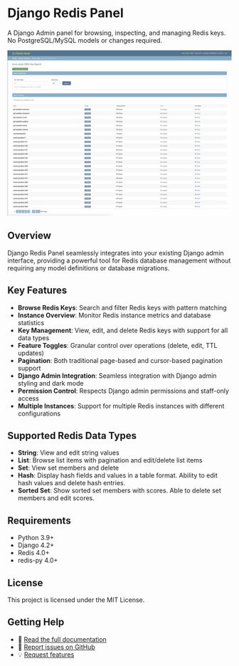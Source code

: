 # Django Redis Panel

A Django Admin panel for browsing, inspecting, and managing Redis keys. No PostgreSQL/MySQL models or changes required.

![Django Redis Panel - Instance List](https://raw.githubusercontent.com/yassi/dj-redis-panel/main/images/key_search_page_index.png)

## Overview

Django Redis Panel seamlessly integrates into your existing Django admin interface, providing a powerful tool for Redis database management without requiring any model definitions or database migrations.

## Key Features

- **Browse Redis Keys**: Search and filter Redis keys with pattern matching
- **Instance Overview**: Monitor Redis instance metrics and database statistics  
- **Key Management**: View, edit, and delete Redis keys with support for all data types
- **Feature Toggles**: Granular control over operations (delete, edit, TTL updates)
- **Pagination**: Both traditional page-based and cursor-based pagination support
- **Django Admin Integration**: Seamless integration with Django admin styling and dark mode
- **Permission Control**: Respects Django admin permissions and staff-only access
- **Multiple Instances**: Support for multiple Redis instances with different configurations

## Supported Redis Data Types

- **String**: View and edit string values
- **List**: Browse list items with pagination and edit/delete list items
- **Set**: View set members and delete
- **Hash**: Display hash fields and values in a table format. Ability to edit hash values and delete hash entries.
- **Sorted Set**: Show sorted set members with scores. Able to delete set members and edit scores.


## Requirements

- Python 3.9+
- Django 4.2+
- Redis 4.0+
- redis-py 4.0+

## License

This project is licensed under the MIT License.

## Getting Help

- 📖 [Read the full documentation](installation.md)
- 🐛 [Report issues on GitHub](https://github.com/yassi/dj-redis-panel/issues)
- 💡 [Request features](https://github.com/yassi/dj-redis-panel/issues/new)
